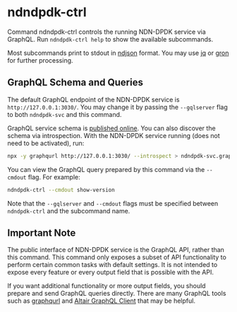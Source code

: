 # ndndpdk-ctrl

Command ndndpdk-ctrl controls the running NDN-DPDK service via GraphQL.
Run `ndndpdk-ctrl help` to show the available subcommands.

Most subcommands print to stdout in [ndjson](https://github.com/ndjson/ndjson-spec) format.
You may use [jq](https://stedolan.github.io/jq/) or [gron](https://github.com/tomnomnom/gron) for further processing.

## GraphQL Schema and Queries

The default GraphQL endpoint of the NDN-DPDK service is `http://127.0.0.1:3030/`.
You may change it by passing the `--gqlserver` flag to both `ndndpdk-svc` and this command.

GraphQL service schema is [published online](https://ndn-dpdk.ndn.today/schema/ndndpdk-svc.graphql).
You can also discover the schema via introspection.
With the NDN-DPDK service running (does not need to be activated), run:

```bash
npx -y graphqurl http://127.0.0.1:3030/ --introspect > ndndpdk-svc.graphql
```

You can view the GraphQL query prepared by this command via the `--cmdout` flag.
For example:

```bash
ndndpdk-ctrl --cmdout show-version
```

Note that the `--gqlserver` and `--cmdout` flags must be specified between `ndndpdk-ctrl` and the subcommand name.

## Important Note

The public interface of NDN-DPDK service is the GraphQL API, rather than this command.
This command only exposes a subset of API functionality to perform certain common tasks with default settings.
It is not intended to expose every feature or every output field that is possible with the API.

If you want additional functionality or more output fields, you should prepare and send GraphQL queries directly.
There are many GraphQL tools such as [graphqurl](https://www.npmjs.com/package/graphqurl) and [Altair GraphQL Client](https://altairgraphql.dev) that may be helpful.
